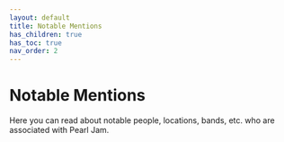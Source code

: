 ```yaml
---
layout: default
title: Notable Mentions
has_children: true
has_toc: true
nav_order: 2
---
```

# Notable Mentions

Here you can read about notable people, locations, bands, etc. who are associated with Pearl Jam.
